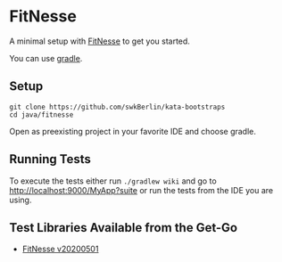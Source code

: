 # FitNesse

A minimal setup with [FitNesse](http://fitnesse.org) to get you started.

You can use [gradle](https://gradle.org/).

## Setup

    git clone https://github.com/swkBerlin/kata-bootstraps
    cd java/fitnesse

Open as preexisting project in your favorite IDE and choose gradle.

## Running Tests

To execute the tests either run `./gradlew wiki` and go to [http://localhost:9000/MyApp?suite](http://localhost:9000/MyApp?suite) or run the tests from the IDE you are using.

## Test Libraries Available from the Get-Go
- [FitNesse v20200501](http://www.fitnesse.org/.FrontPage.FitNesseDevelopment.FitNesseRelease20201213)
